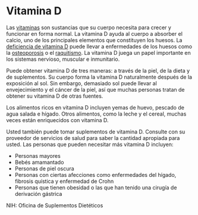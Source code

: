 Vitamina D
==========


Las [vitaminas](https://medlineplus.gov/spanish/vitamins.html) son sustancias que su cuerpo necesita para crecer y funcionar en forma normal. La vitamina D ayuda al cuerpo a absorber el calcio, uno de los principales elementos que constituyen los huesos. La [deficiencia de vitamina D](https://medlineplus.gov/spanish/vitaminddeficiency.html) puede llevar a enfermedades de los huesos como la [osteoporosis](https://medlineplus.gov/spanish/osteoporosis.html) o el [raquitismo](https://medlineplus.gov/spanish/rickets.html). La vitamina D juega un papel importante en los sistemas nervioso, muscular e inmunitario.


Puede obtener vitamina D de tres maneras: a través de la piel, de la dieta y de suplementos. Su cuerpo forma la vitamina D naturalmente después de la exposición al sol. Sin embargo, demasiado sol puede llevar al envejecimiento y el cáncer de la piel, así que muchas personas tratan de obtener su vitamina D de otras fuentes.


Los alimentos ricos en vitamina D incluyen yemas de huevo, pescado de agua salada e hígado. Otros alimentos, como la leche y el cereal, muchas veces están enriquecidos con vitamina D. 


Usted también puede tomar suplementos de vitamina D. Consulte con su proveedor de servicios de salud para saber la cantidad apropiada para usted. Las personas que pueden necesitar más vitamina D incluyen:


* Personas mayores
* Bebés amamantado
* Personas de piel oscura
* Personas con ciertas afecciones como enfermedades del hígado, fibrosis quística y enfermedad de Crohn
* Personas que tienen obesidad o las que han tenido una cirugía de derivación gástrica


NIH: Oficina de Suplementos Dietéticos 

